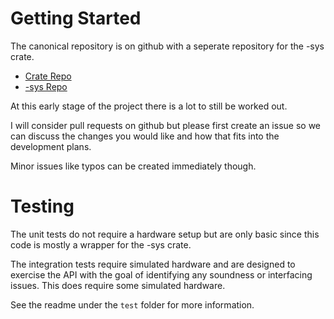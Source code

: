 # Getting Started

The canonical repository is on github with a seperate repository for the -sys crate.

* [Crate Repo](https://github.com/WiresmithTech/daqmx-rs)
* [-sys Repo](https://github.com/WiresmithTech/ni-daqmx-sys)

At this early stage of the project there is a lot to still be worked out. 

I will consider pull requests on github but please first create an issue so we can discuss the changes you would like and how that fits into the development plans.

Minor issues like typos can be created immediately though.

# Testing

The unit tests do not require a hardware setup but are only basic since this code is mostly a wrapper for the -sys crate.

The integration tests require simulated hardware and are designed to exercise the API with the goal of identifying any soundness or interfacing issues. This does require some simulated hardware.

See the readme under the `test` folder for more information.